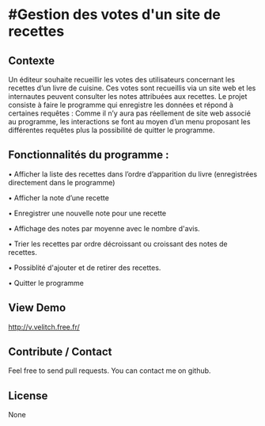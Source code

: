 #Gestion des votes d'un site de recettes
===

Contexte
---
Un éditeur souhaite recueillir les votes des utilisateurs concernant les recettes d’un livre de cuisine. Ces votes sont recueillis via un site web et les internautes peuvent consulter les notes attribuées aux recettes. Le projet consiste à faire le programme qui enregistre les données et répond à certaines requêtes : Comme il n’y aura pas réellement de site web associé au programme, les interactions se font au moyen d’un menu proposant les différentes requêtes plus la possibilité de quitter le programme.

Fonctionnalités du programme :
---
  • Afficher la liste des recettes dans l’ordre d’apparition du livre (enregistrées directement dans le programme)
  
  • Afficher la note d’une recette
  
  • Enregistrer une nouvelle note pour une recette
  
  • Affichage des notes par moyenne avec le nombre d'avis.
  
  • Trier les recettes par ordre décroissant ou croissant des notes de recettes.
  
  • Possiblité d'ajouter et de retirer des recettes.
  
  • Quitter le programme
  
View Demo
---
http://v.velitch.free.fr/


Contribute / Contact
---

Feel free to send pull requests.
You can contact me on github.

License
---

None
